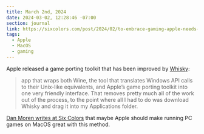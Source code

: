 ```yaml
---
title: March 2nd, 2024
date: 2024-03-02, 12:28:46 -07:00
section: journal
link: https://sixcolors.com/post/2024/02/to-embrace-gaming-apple-needs-to-level-up-its-game-porting-toolkit/
tags:
  - Apple
  - MacOS
  - gaming
---
```

Apple released a game porting toolkit that has been improved by [Whisky](https://getwhisky.app/):

> app that wraps both Wine, the tool that translates Windows API calls to their Unix-like equivalents, and Apple’s game porting toolkit into one very friendly interface. That removes pretty much all of the work out of the process, to the point where all I had to do was download Whisky and drag it into my Applications folder.

[Dan Moren writes at Six Colors](https://sixcolors.com/post/2024/02/to-embrace-gaming-apple-needs-to-level-up-its-game-porting-toolkit/) that maybe Apple should make running PC games on MacOS great with this method.